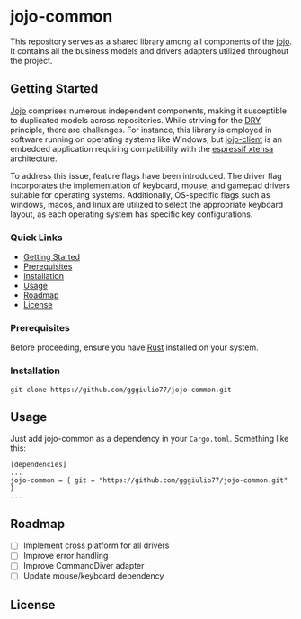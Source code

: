 # jojo-common

This repository serves as a shared library among all components of the [jojo](https://github.com/gggiulio77/jojo). It contains all the business models and drivers adapters utilized throughout the project. 

## Getting Started

[Jojo](https://github.com/gggiulio77/jojo) comprises numerous independent components, making it susceptible to duplicated models across repositories. While striving for the [DRY](https://en.wikipedia.org/wiki/Don%27t_repeat_yourself) principle, there are challenges. For instance, this library is employed in software running on operating systems like Windows, but [jojo-client](https://github.com/gggiulio77/jojo-client) is an embedded application requiring compatibility with the [espressif xtensa](https://www.espressif.com/en/products/socs/esp32-s3) architecture.

To address this issue, feature flags have been introduced. The driver flag incorporates the implementation of keyboard, mouse, and gamepad drivers suitable for operating systems. Additionally, OS-specific flags such as windows, macos, and linux are utilized to select the appropriate keyboard layout, as each operating system has specific key configurations.

### Quick Links

- [Getting Started](#getting-started)
- [Prerequisites](#prerequisites)
- [Installation](#installation)
- [Usage](#usage)
- [Roadmap](#roadmap)
- [License](#license)

### Prerequisites

Before proceeding, ensure you have [Rust](https://www.rust-lang.org/tools/install) installed on your system.

### Installation

`git clone https://github.com/gggiulio77/jojo-common.git`

## Usage

Just add jojo-common as a dependency in your `Cargo.toml`. Something like this: 
```
[dependencies]
...
jojo-common = { git = "https://github.com/gggiulio77/jojo-common.git" }
...
```

## Roadmap

- [ ] Implement cross platform for all drivers
- [ ] Improve error handling
- [ ] Improve CommandDiver adapter
- [ ] Update mouse/keyboard dependency

## License